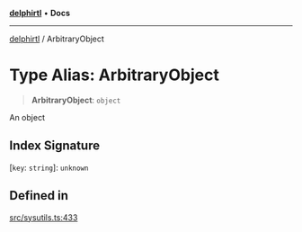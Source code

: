 [**delphirtl**](../README.md) • **Docs**

***

[delphirtl](../globals.md) / ArbitraryObject

# Type Alias: ArbitraryObject

> **ArbitraryObject**: `object`

An object

## Index Signature

 \[`key`: `string`\]: `unknown`

## Defined in

[src/sysutils.ts:433](https://github.com/chuacw/delphirtl/blob/b2d86277a5251f0037cf01044224c3e29dc4c6be/src/sysutils.ts#L433)
